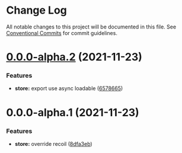 # Change Log

All notable changes to this project will be documented in this file.
See [Conventional Commits](https://conventionalcommits.org) for commit guidelines.

# [0.0.0-alpha.2](https://github.com/maxiaochuan/mxcins/compare/@mxcins/store@0.0.0-alpha.1...@mxcins/store@0.0.0-alpha.2) (2021-11-23)


### Features

* **store:** export use async loadable ([6578665](https://github.com/maxiaochuan/mxcins/commit/657866533df48eeed32d1e61324309d710795ae4))





# 0.0.0-alpha.1 (2021-11-23)


### Features

* **store:** override recoil ([8dfa3eb](https://github.com/maxiaochuan/mxcins/commit/8dfa3eb0508b2033b966c799a2358dfd1ae9fd7e))
